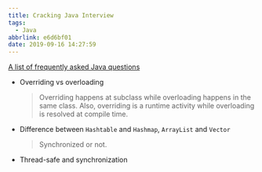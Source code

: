 ```yaml
---
title: Cracking Java Interview
tags:
  - Java
abbrlink: e6d6bf01
date: 2019-09-16 14:27:59
---
```


[A list of frequently asked Java questions](https://www.freecodecamp.org/news/review-these-50-questions-to-crack-your-java-programming-interview-69d03d746b7f/)

- Overriding vs overloading

    > Overriding happens at subclass while overloading happens in the same class. Also, overriding is a runtime activity while overloading is resolved at compile time.

- Difference between `Hashtable` and `Hashmap`, `ArrayList` and `Vector`
    > Synchronized or not.

- Thread-safe and synchronization